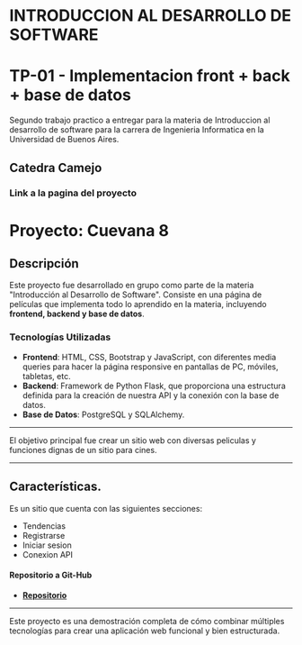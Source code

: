 # INTRODUCCION AL DESARROLLO DE SOFTWARE 
# TP-01 - Implementacion front + back + base de datos

Segundo trabajo practico a entregar para la materia de Introduccion al desarrollo de software para la carrera de Ingenieria Informatica en la Universidad de Buenos Aires.

## Catedra Camejo

### Link a la pagina del proyecto

# Proyecto: Cuevana 8

## Descripción

Este proyecto fue desarrollado en grupo como parte de la materia "Introducción al Desarrollo de Software". Consiste en una página de películas que implementa todo lo aprendido en la materia, incluyendo **frontend, backend y base de datos**.

### Tecnologías Utilizadas

- **Frontend**: HTML, CSS, Bootstrap y JavaScript, con diferentes media queries para hacer la página responsive en pantallas de PC, móviles, tabletas, etc.
- **Backend**: Framework de Python Flask, que proporciona una estructura definida para la creación de nuestra API y la conexión con la base de datos.
- **Base de Datos**: PostgreSQL y SQLAlchemy.

***

El objetivo principal fue crear un sitio web con diversas peliculas y funciones dignas de un sitio para cines.

***

## Características.

Es un sitio que cuenta con las siguientes secciones:

+ Tendencias
+ Registrarse
+ Iniciar sesion 
+ Conexion API

#### Repositorio a Git-Hub

- **[Repositorio](https://github.com/FerreiroNicolas/TP-01_INTRO.git)**

---

Este proyecto es una demostración completa de cómo combinar múltiples tecnologías para crear una aplicación web funcional y bien estructurada.

